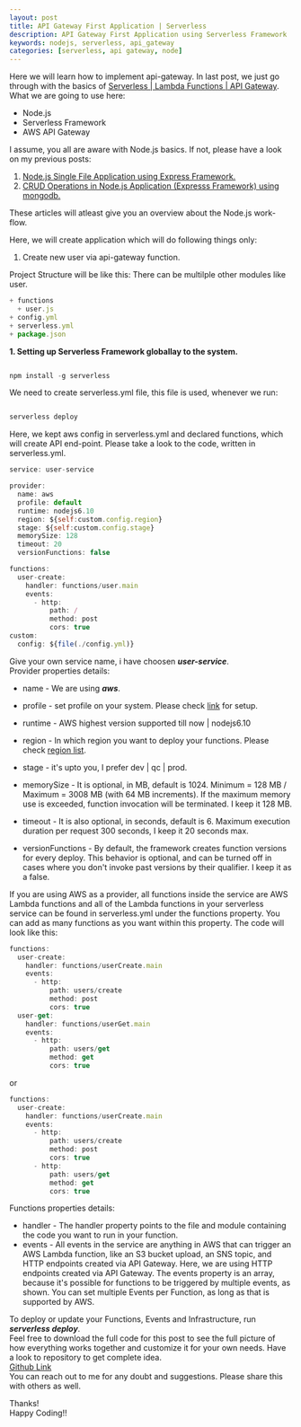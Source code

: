 ```yaml
---
layout: post
title: API Gateway First Application | Serverless
description: API Gateway First Application using Serverless Framework
keywords: nodejs, serverless, api_gateway
categories: [serverless, api gateway, node]
---
```


Here we will learn how to implement api-gateway. In last post, we just go through with the basics of [Serverless | Lambda Functions | API Gateway](https://thepandeysoni.org/2017/11/05/serverless-lambda-functions-api-gateway/). 
What we are going to use here:

* Node.js
* Serverless Framework
* AWS API Gateway

I assume, you all are aware with Node.js basics. If not, please have a look on my previous posts:

1. [Node.js Single File Application using Express Framework.](https://thepandeysoni.org/2016/05/02/node.js-single-file-application-using-express-framework/)
1. [CRUD Operations in Node.js Application (Expresss Framework) using mongodb.](https://thepandeysoni.org/2016/05/04/CRUD-operations-in-node.js-application-(expresss=framework)-using-mongodb/)

These articles will atleast give you an overview about the Node.js work-flow.

Here, we will create application which will do following things only:

1. Create new user via api-gateway function.

Project Structure will be like this:
There can be multilple other modules like user.

```js
+ functions
  + user.js
+ config.yml
+ serverless.yml
+ package.json
```

**1. Setting up Serverless Framework globallay to the system.**

```js

npm install -g serverless

```
We need to create serverless.yml file, this file is used, whenever we run:

```js

serverless deploy

```
Here, we kept aws config in serverless.yml and declared functions, which will create API end-point. Please take a look to the code, written in serverless.yml.

```js
service: user-service

provider:
  name: aws
  profile: default
  runtime: nodejs6.10
  region: ${self:custom.config.region}
  stage: ${self:custom.config.stage}
  memorySize: 128
  timeout: 20
  versionFunctions: false

functions:
  user-create:
    handler: functions/user.main
    events:
      - http:
          path: /
          method: post
          cors: true
custom:
  config: ${file(./config.yml)}
```

Give your own service name, i have choosen **_user-service_**.   
Provider properties details:  
 * name - We are using **_aws_**.  
 * profile - set profile on your system. Please check [link](https://docs.aws.amazon.com/cli/latest/userguide/cli-chap-getting-started.html) for setup.  
 
 * runtime - AWS highest version supported till now | nodejs6.10  
 * region - In which region you want to deploy your functions. Please check [region list](https://docs.aws.amazon.com/general/latest/gr/rande.html).  
 
 * stage - it's upto you, I prefer dev | qc | prod.   
 * memorySize - It is optional, in MB, default is 1024. Minimum = 128 MB / Maximum = 3008 MB (with 64 MB increments). If the maximum memory use is exceeded, function invocation will be terminated. I keep it 128 MB.  
 * timeout - It is also optional, in seconds, default is 6. Maximum execution duration per request  300 seconds, I keep it 20 seconds max.  
 * versionFunctions - By default, the framework creates function versions for every deploy. This behavior is optional, and can be turned off in cases where you don't invoke past versions by their qualifier. I keep it as a false.  

If you are using AWS as a provider, all functions inside the service are AWS Lambda functions and all of the Lambda functions in your serverless service can be found in serverless.yml under the functions property. You can add as many functions as you want within this property. The code will look like this:

```js
functions:
  user-create:
    handler: functions/userCreate.main
    events:
      - http:
          path: users/create
          method: post
          cors: true
  user-get:
    handler: functions/userGet.main
    events:
      - http:
          path: users/get
          method: get
          cors: true
```
or
```js
functions:
  user-create:
    handler: functions/userCreate.main
    events:
      - http:
          path: users/create
          method: post
          cors: true
      - http:
          path: users/get
          method: get
          cors: true
```
Functions properties details:
 * handler - The handler property points to the file and module containing the code you want to run in your function.
 * events - All events in the service are anything in AWS that can trigger an AWS Lambda function, like an S3 bucket upload, an SNS topic, and HTTP endpoints created via API Gateway. Here, we are using HTTP endpoints created via API Gateway. The events property is an array, because it's possible for functions to be triggered by multiple events, as shown. You can set multiple Events per Function, as long as that is supported by AWS.

To deploy or update your Functions, Events and Infrastructure, run **_serverless deploy_**.  
Feel free to download the full code for this post to see the full picture of how everything works together and customize it for your own needs. Have a look to repository to get complete idea.   
[Github Link](https://github.com/pandeysoni/serverless-api-gateway)   
You can reach out to me for any doubt and suggestions. Please share this with others as well.  

Thanks!  
Happy Coding!!
